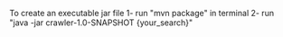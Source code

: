 To create an executable jar file 
1- run "mvn package" in terminal 
2- run "java -jar crawler-1.0-SNAPSHOT {your_search}"

